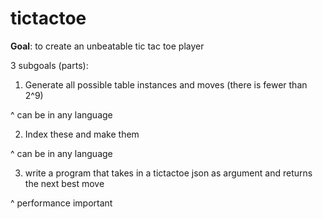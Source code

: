 # tictactoe

**Goal**: to create an unbeatable tic tac toe player

3 subgoals (parts): 

1) Generate all possible table instances and moves (there is fewer than 2^9)

^ can be in any language

2) Index these and make them

^ can be in any language

3) write a program that takes in a tictactoe json as argument and returns the next best move

^ performance important
